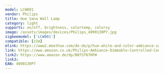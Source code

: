 ```yaml
---
model: LCW001
vendor: Philips
title: Hue Sana Wall Lamp
category: light
supports: on/off, brightness, colortemp, colorxy
image: /assets/images/devices/Philips_4090130P7.jpg
zigbeemodel: ['LCW001']
compatible: [z2m]
mlink: https://www2.meethue.com/de-de/p/hue-white-and-color-ambiance-sana-wandleuchte/4090130P9
link: https://www.amazon.co.uk/Philips-Ambiance-Dimmable-Controlled-Compatible/dp/B07FY38KKM
link2: https://www.amazon.de/dp/B07ST67HFW
link3: 
EAN: 4090130P7
---
```

